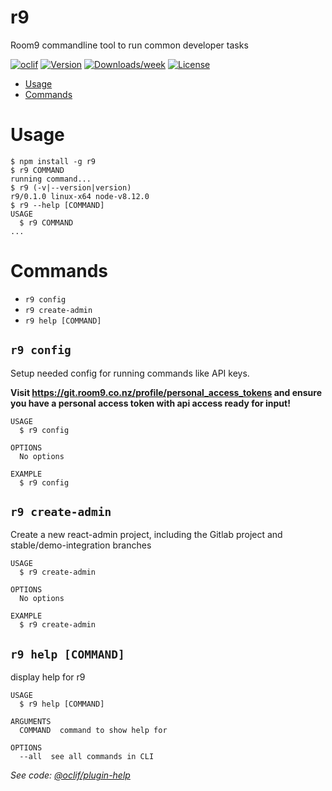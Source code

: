 r9
==

Room9 commandline tool to run common developer tasks

[![oclif](https://img.shields.io/badge/cli-oclif-brightgreen.svg)](https://oclif.io)
[![Version](https://img.shields.io/npm/v/r9.svg)](https://npmjs.org/package/@room9/r9)
[![Downloads/week](https://img.shields.io/npm/dw/r9.svg)](https://npmjs.org/package/@room9/r9)
[![License](https://img.shields.io/npm/l/r9.svg)](https://github.com/room9/r9/blob/master/package.json)

<!-- toc -->
* [Usage](#usage)
* [Commands](#commands)
<!-- tocstop -->
# Usage
<!-- usage -->
```sh-session
$ npm install -g r9
$ r9 COMMAND
running command...
$ r9 (-v|--version|version)
r9/0.1.0 linux-x64 node-v8.12.0
$ r9 --help [COMMAND]
USAGE
  $ r9 COMMAND
...
```
<!-- usagestop -->
# Commands
<!-- commands -->
* `r9 config`
* `r9 create-admin`
* `r9 help [COMMAND]`

## `r9 config`

Setup needed config for running commands like API keys.

**Visit https://git.room9.co.nz/profile/personal_access_tokens and ensure you have a personal access token with api access ready for input!**

```
USAGE
  $ r9 config

OPTIONS
  No options

EXAMPLE
  $ r9 config
```

## `r9 create-admin`

Create a new react-admin project, including the Gitlab project and stable/demo-integration branches

```
USAGE
  $ r9 create-admin

OPTIONS
  No options

EXAMPLE
  $ r9 create-admin
```

## `r9 help [COMMAND]`

display help for r9

```
USAGE
  $ r9 help [COMMAND]

ARGUMENTS
  COMMAND  command to show help for

OPTIONS
  --all  see all commands in CLI
```

_See code: [@oclif/plugin-help](https://github.com/oclif/plugin-help/blob/v2.1.3/src/commands/help.ts)_
<!-- commandsstop -->
